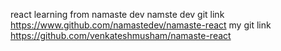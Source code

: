 react learning from namaste dev
namste dev git link https://www.github.com/namastedev/namaste-react
my git link https://github.com/venkateshmusham/namaste-react
    